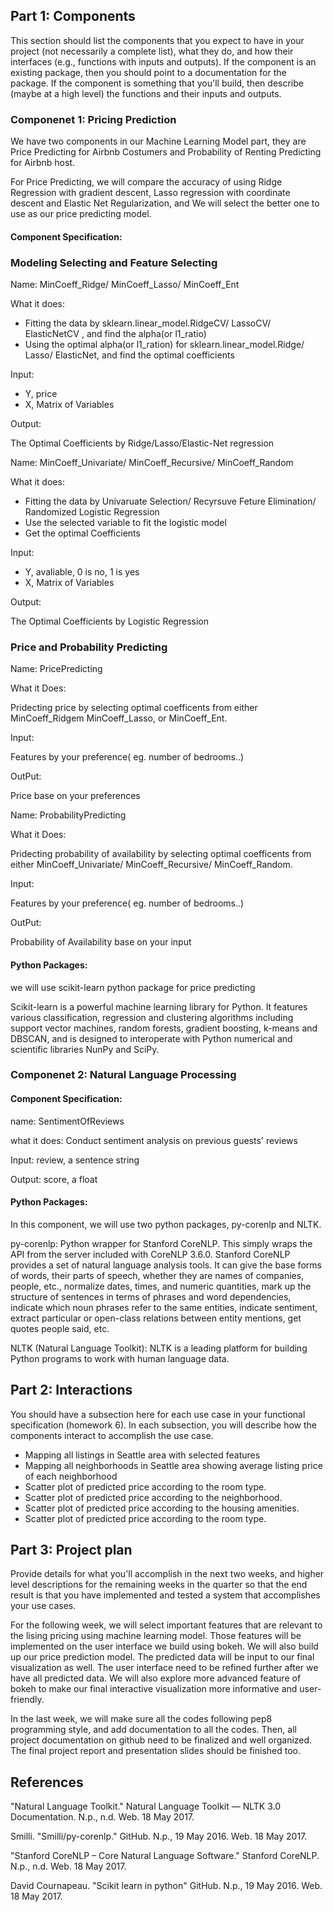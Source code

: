 ## Part 1: Components
This section should list the components that you expect to have in your project (not necessarily a complete list), what they do, and how their interfaces (e.g., functions with inputs and outputs). If the component is an existing package, then you should point to a documentation for the package. If the component is something that you'll build, then describe (maybe at a high level) the functions and their inputs and outputs.


### Componenet 1: Pricing Prediction
We have two components in our Machine Learning Model part, they are Price Predicting for Airbnb Costumers and Probability of Renting Predicting for Airbnb host. 

For Price Predicting, we will compare the accuracy of using Ridge Regression with gradient descent, Lasso regression with coordinate descent and Elastic Net Regularization, and We will select the better one to use as our price predicting model. 

#### Component Specification:
### Modeling Selecting and Feature Selecting 
Name: MinCoeff_Ridge/ MinCoeff_Lasso/ MinCoeff_Ent

What it does:  

- Fitting the data by sklearn.linear_model.RidgeCV/ LassoCV/ ElasticNetCV , and find the alpha(or l1_ratio) 
- Using the optimal alpha(or l1_ration) for sklearn.linear_model.Ridge/ Lasso/ ElasticNet, and find the optimal coefficients 

Input: 

- Y, price 
- X, Matrix of Variables

Output: 

The Optimal Coefficients by Ridge/Lasso/Elastic-Net regression 



Name: MinCoeff_Univariate/ MinCoeff_Recursive/ MinCoeff_Random

What it does:  

- Fitting the data by Univaruate Selection/ Recyrsuve Feture Elimination/ Randomized Logistic Regression 
- Use the selected variable to fit the logistic model
- Get the optimal Coefficients
 
Input: 

- Y, avaliable, 0 is no, 1 is yes  
- X, Matrix of Variables

Output: 

The Optimal Coefficients by Logistic Regression 


### Price and Probability Predicting 

Name: PricePredicting

What it Does: 

Pridecting price by selecting optimal coefficents from either MinCoeff_Ridgem MinCoeff_Lasso, or MinCoeff_Ent. 

Input: 

Features by your preference( eg. number of bedrooms..)

OutPut:

Price base on your preferences



Name: ProbabilityPredicting

What it Does: 

Pridecting probability of availability  by selecting optimal coefficents from either MinCoeff_Univariate/ MinCoeff_Recursive/ MinCoeff_Random.

Input: 

Features by your preference( eg. number of bedrooms..)

OutPut:

Probability of Availability  base on your input


#### Python Packages:

we will use scikit-learn python package for price predicting

Scikit-learn is a powerful machine learning library for Python. It features various classification, regression and clustering algorithms including support vector machines, random forests, gradient boosting, k-means and DBSCAN, and is designed to interoperate with Python numerical and scientific libraries NunPy and SciPy. 



### Componenet 2: Natural Language Processing

#### Component Specification:

name: SentimentOfReviews

what it does: Conduct sentiment analysis on previous guests' reviews

Input: review, a sentence string

Output: score, a float

#### Python Packages:

In this component, we will use two python packages, py-corenlp and NLTK.

py-corenlp: Python wrapper for Stanford CoreNLP. This simply wraps the API from the server included with CoreNLP 3.6.0. Stanford CoreNLP provides a set of natural language analysis tools. It can give the base forms of words, their parts of speech, whether they are names of companies, people, etc., normalize dates, times, and numeric quantities, mark up the structure of sentences in terms of phrases and word dependencies, indicate which noun phrases refer to the same entities, indicate sentiment, extract particular or open-class relations between entity mentions, get quotes people said, etc.

NLTK (Natural Language Toolkit): NLTK is a leading platform for building Python programs to work with human language data.





## Part 2: Interactions
You should have a subsection here for each use case in your functional specification (homework 6). In each subsection, you will describe how the components interact to accomplish the use case.

- Mapping all listings in Seattle area with selected features
- Mapping all neighborhoods in Seattle area showing average listing price of each neighborhood
- Scatter plot of predicted price according to the room type.
- Scatter plot of predicted price according to the neighborhood.
- Scatter plot of predicted price according to the housing amenities.
- Scatter plot of predicted price according to the room type.




## Part 3: Project plan
Provide details for what you'll accomplish in the next two weeks, and higher level descriptions for the remaining weeks in the quarter so that the end result is that you have implemented and tested a system that accomplishes your use cases.

For the following week, we will select important features that are relevant to the lising pricing using machine learning model. Those features will be implemented on the user interface we build using bokeh. We will also build up our price prediction model. The predicted data will be input to our final visualization as well. The user interface need to be refined further after we have all predicted data. We will also explore more advanced feature of bokeh to make our final interactive visualization more informative and user-friendly.

In the last week, we will make sure all the codes following pep8 programming style, and add documentation to all the codes. Then, all project documentation on github need to be finalized and well organized. The final project report and presentation slides should be finished too.




## References
"Natural Language Toolkit." Natural Language Toolkit — NLTK 3.0 Documentation. N.p., n.d. Web. 18 May 2017.

Smilli. "Smilli/py-corenlp." GitHub. N.p., 19 May 2016. Web. 18 May 2017.

"Stanford CoreNLP – Core Natural Language Software." Stanford CoreNLP. N.p., n.d. Web. 18 May 2017.

David Cournapeau. "Scikit learn in python" GitHub. N.p., 19 May 2016. Web. 18 May 2017.
